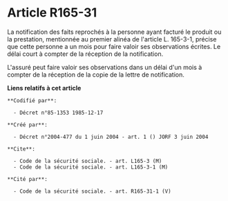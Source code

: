 # Article R165-31

La notification des faits reprochés à la personne ayant facturé le produit ou la prestation, mentionnée au premier alinéa de
l'article L. 165-3-1, précise que cette personne a un mois pour faire valoir ses observations écrites. Le délai court à
compter de la réception de la notification.

L'assuré peut faire valoir ses observations dans un délai d'un mois à compter de la réception de la copie de la lettre de
notification.

**Liens relatifs à cet article**

	**Codifié par**:

	  - Décret n°85-1353 1985-12-17

	**Créé par**:

	  - Décret n°2004-477 du 1 juin 2004 - art. 1 () JORF 3 juin 2004

	**Cite**:

	  - Code de la sécurité sociale. - art. L165-3 (M)
	  - Code de la sécurité sociale. - art. L165-3-1 (M)

	**Cité par**:

	  - Code de la sécurité sociale. - art. R165-31-1 (V)
